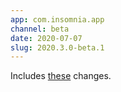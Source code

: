 ```yaml
---
app: com.insomnia.app
channel: beta
date: 2020-07-07
slug: 2020.3.0-beta.1
---
```


Includes [these](https://github.com/Kong/insomnia/compare/core@2020.2.2...core@2020.3.0-beta.1) changes.
